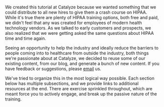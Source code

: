 We created this tutorial at Catalyze because we wanted something that we could distribute to all new hires to give them a crash course on HIPAA. While it's true there are plenty of HIPAA training options, both free and paid, we didn't feel that any was created for employees of modern health technology vendors. As we talked to early customers and prospects, we also realized that we were getting asked the same questions about HIPAA time and time again.

Seeing an opportunity to help the industry and ideally reduce the barriers to people coming into to healthcare from outside the industry, both things we're passionate about at Catalyze, we decided to reuse some of our existing content, from our blog, and generate a bunch of new content. If you have feedback or suggestions, please [email](training@catalyze.io) us.

We've tried to organize this in the most logical way possible. Each section below has multiple subsections, and we provide links to additional resources at the end. There are exercise sprinkled throughout, which are meant force you to actively engage, and break up the passive nature of the training.
